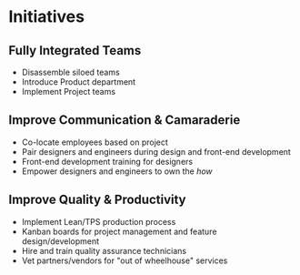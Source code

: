 # Initiatives

## Fully Integrated Teams
* Disassemble siloed teams
* Introduce Product department
* Implement Project teams

## Improve Communication & Camaraderie
* Co-locate employees based on project
* Pair designers and engineers during design and front-end development
* Front-end development training for designers
* Empower designers and engineers to own the *how*

## Improve Quality & Productivity
* Implement Lean/TPS production process
* Kanban boards for project management and feature design/development
* Hire and train quality assurance technicians
* Vet partners/vendors for "out of wheelhouse" services